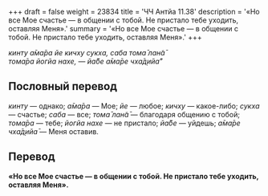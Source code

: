 +++
draft = false
weight = 23834
title = 'ЧЧ Антйа 11.38'
description = '«Но все Мое счастье — в общении с тобой. Не пристало тебе уходить, оставляя Меня».'
summary = '«Но все Мое счастье — в общении с тобой. Не пристало тебе уходить, оставляя Меня».'
+++

_кинту а̄ма̄ра йе кичху сукха, саба тома̄ лан̃а̄  
тома̄ра йогйа нахе, — йа̄бе а̄ма̄ре чха̄д̣ийа̄”_

## Пословный перевод

_кинту_ — однако; _а̄ма̄ра_ — Мое; _йе_ — любое; _кичху_ — какое-либо; _сукха_ — счастье; _саба_ — все; _тома̄_ _лан̃а̄_ — благодаря общению с тобой; _тома̄ра_ — тебе; _йогйа_ _нахе_ — не пристало; _йа̄бе_ — уйдешь; _а̄ма̄ре_ _чха̄д̣ийа̄_ — Меня оставив.

## Перевод

**«Но все Мое счастье — в общении с тобой. Не пристало тебе уходить, оставляя Меня».**
